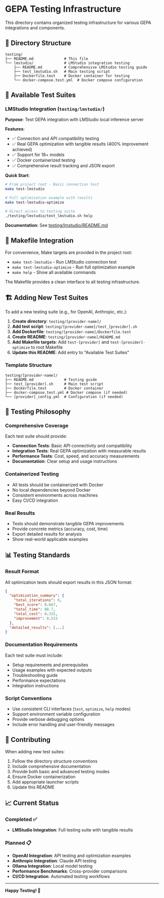 # GEPA Testing Infrastructure

This directory contains organized testing infrastructure for various GEPA integrations and components.

## 📁 Directory Structure

```
testing/
├── README.md              # This file
└── lmstudio/              # LMStudio integration testing
    ├── README.md          # Comprehensive LMStudio testing guide
    ├── test_lmstudio.sh   # Main testing script
    ├── Dockerfile.test    # Docker container for testing
    └── docker-compose.test.yml  # Docker compose configuration
```

## 🎯 Available Test Suites

### LMStudio Integration (`testing/lmstudio/`)

**Purpose**: Test GEPA integration with LMStudio local inference server

**Features**:
- ✅ Connection and API compatibility testing
- ✅ Real GEPA optimization with tangible results (400% improvement achieved)
- ✅ Support for 18+ models
- ✅ Docker containerized testing
- ✅ Comprehensive result tracking and JSON export

**Quick Start**:
```bash
# From project root - Basic connection test
make test-lmstudio

# Full optimization example with results  
make test-lmstudio-optimize

# Direct access to testing suite
./testing/lmstudio/test_lmstudio.sh help
```

**Documentation**: See [testing/lmstudio/README.md](lmstudio/README.md)

## 🚀 Makefile Integration

For convenience, Make targets are provided in the project root:

- `make test-lmstudio` - Run LMStudio connection test
- `make test-lmstudio-optimize` - Run full optimization example
- `make help` - Show all available commands

The Makefile provides a clean interface to all testing infrastructure.

## 🏗️ Adding New Test Suites

To add a new testing suite (e.g., for OpenAI, Anthropic, etc.):

1. **Create directory**: `testing/[provider-name]/`
2. **Add test script**: `testing/[provider-name]/test_[provider].sh`
3. **Add Dockerfile**: `testing/[provider-name]/Dockerfile.test`
4. **Create README**: `testing/[provider-name]/README.md`
5. **Add Makefile targets**: Add `test-[provider]` and `test-[provider]-optimize` to root Makefile
6. **Update this README**: Add entry to "Available Test Suites"

### Template Structure
```
testing/[provider-name]/
├── README.md              # Testing guide
├── test_[provider].sh     # Main test script
├── Dockerfile.test        # Docker container
├── docker-compose.test.yml # Docker compose (if needed)
└── [provider]_config.yml  # Configuration (if needed)
```

## 🎯 Testing Philosophy

### Comprehensive Coverage
Each test suite should provide:
- **Connection Tests**: Basic API connectivity and compatibility
- **Integration Tests**: Real GEPA optimization with measurable results  
- **Performance Tests**: Cost, speed, and accuracy measurements
- **Documentation**: Clear setup and usage instructions

### Containerized Testing
- All tests should be containerized with Docker
- No local dependencies beyond Docker
- Consistent environments across machines
- Easy CI/CD integration

### Real Results
- Tests should demonstrate tangible GEPA improvements
- Provide concrete metrics (accuracy, cost, time)
- Export detailed results for analysis
- Show real-world applicable examples

## 📊 Testing Standards

### Result Format
All optimization tests should export results in this JSON format:
```json
{
  "optimization_summary": {
    "total_iterations": 6,
    "best_score": 0.667,
    "total_time": 88.7,
    "total_cost": 0.315,
    "improvement": 0.533
  },
  "detailed_results": [...]
}
```

### Documentation Requirements
Each test suite must include:
- Setup requirements and prerequisites
- Usage examples with expected outputs
- Troubleshooting guide
- Performance expectations
- Integration instructions

### Script Conventions
- Use consistent CLI interfaces (`test`, `optimize`, `help` modes)
- Support environment variable configuration
- Provide verbose debugging options
- Include error handling and user-friendly messages

## 🤝 Contributing

When adding new test suites:

1. Follow the directory structure conventions
2. Include comprehensive documentation  
3. Provide both basic and advanced testing modes
4. Ensure Docker containerization
5. Add appropriate launcher scripts
6. Update this README

## 📈 Current Status

### Completed ✅
- **LMStudio Integration**: Full testing suite with tangible results

### Planned 📋
- **OpenAI Integration**: API testing and optimization examples
- **Anthropic Integration**: Claude API testing
- **Ollama Integration**: Local model testing
- **Performance Benchmarks**: Cross-provider comparisons
- **CI/CD Integration**: Automated testing workflows

---

**Happy Testing! 🧪**